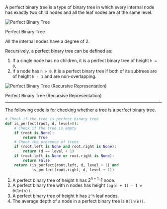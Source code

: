 A perfect binary tree is a type of binary tree in which every internal node has exactly two child nodes and all the leaf nodes are at the same level.

![Perfect Binary Tree](https://cdn.programiz.com/sites/tutorial2program/files/perfect-binary-tree_0.png "Perfect Binary Tree")

Perfect Binary Tree

All the internal nodes have a degree of 2.

Recursively, a perfect binary tree can be defined as:

1. If a single node has no children, it is a perfect binary tree of height `h = 0`,
2. If a node has `h > 0`, it is a perfect binary tree if both of its subtrees are of height `h - 1` and are non-overlapping.

![Perfect Binary Tree (Recursive Representation)](https://cdn.programiz.com/sites/tutorial2program/files/perfect-binary-tree-rec.png "Perfect Binary Tree")

Perfect Binary Tree (Recursive Representation)

---


The following code is for checking whether a tree is a perfect binary tree.
```python
# Check if the tree is perfect binary tree
def is_perfect(root, d, level=0):
    # Check if the tree is empty
    if (root is None):
        return True
    # Check the presence of trees
    if (root.left is None and root.right is None):
        return (d == level + 1)
    if (root.left is None or root.right is None):
        return False
    return (is_perfect(root.left, d, level + 1) and
            is_perfect(root.right, d, level + 1))
```

1. A perfect binary tree of height h has $2^{h + 1} – 1$ node.
2. A perfect binary tree with n nodes has height `log(n + 1) – 1 = Θ(ln(n))`.
3. A perfect binary tree of height h has `2^h` leaf nodes.
4. The average depth of a node in a perfect binary tree is `Θ(ln(n))`.
